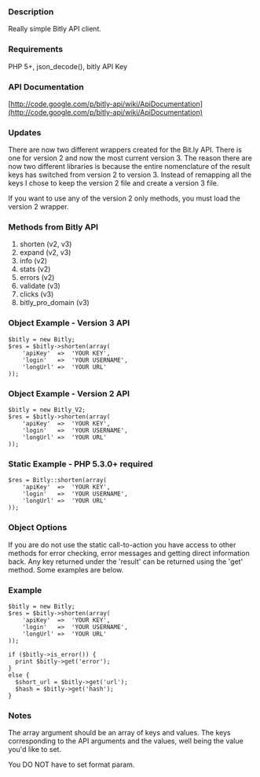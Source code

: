 ### Description
Really simple Bitly API client.

### Requirements
PHP 5+, json_decode(), bitly API Key

### API Documentation
[http://code.google.com/p/bitly-api/wiki/ApiDocumentation](http://code.google.com/p/bitly-api/wiki/ApiDocumentation)

### Updates
There are now two different wrappers created for the Bit.ly API. There is one for version 2 and now the most current version 3. The reason there are now two different libraries is because the entire nomenclature of the result keys has switched from version 2 to version 3. Instead of remapping all the keys I chose to keep the version 2 file and create a version 3 file.

If you want to use any of the version 2 only methods, you must load the version 2 wrapper.

### Methods from Bitly API
1. shorten            (v2, v3)
2. expand             (v2, v3)
3. info               (v2)
4. stats              (v2)
5. errors             (v2)
6. validate           (v3)
7. clicks             (v3)
8. bitly_pro_domain   (v3)

### Object Example - Version 3 API
    $bitly = new Bitly;
    $res = $bitly->shorten(array(
        'apiKey'  =>  'YOUR KEY',
        'login'   =>  'YOUR USERNAME',
        'longUrl' =>  'YOUR URL'
    ));
    
### Object Example - Version 2 API
    $bitly = new Bitly_V2;
    $res = $bitly->shorten(array(
        'apiKey'  =>  'YOUR KEY',
        'login'   =>  'YOUR USERNAME',
        'longUrl' =>  'YOUR URL'
    ));

### Static Example - PHP 5.3.0+ required
    $res = Bitly::shorten(array(
        'apiKey'  =>  'YOUR KEY',
        'login'   =>  'YOUR USERNAME',
        'longUrl' =>  'YOUR URL'
    ));
    
### Object Options
If you are do not use the static call-to-action you have access to other methods for error checking, error messages and getting direct information back. Any key returned under the 'result' can be returned using the 'get' method. Some examples are below.

### Example
    $bitly = new Bitly;
    $res = $bitly->shorten(array(
        'apiKey'  =>  'YOUR KEY',
        'login'   =>  'YOUR USERNAME',
        'longUrl' =>  'YOUR URL'
    ));
    
    if ($bitly->is_error()) {
      print $bitly->get('error');
    }
    else {
      $short_url = $bitly->get('url');
      $hash = $bitly->get('hash');
    }

### Notes
The array argument should be an array of keys and values. The keys corresponding to the API arguments and the values, well being the value you'd like to set.

You DO NOT have to set format param.